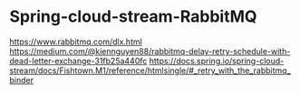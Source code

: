 # Spring-cloud-stream-RabbitMQ

https://www.rabbitmq.com/dlx.html
https://medium.com/@kiennguyen88/rabbitmq-delay-retry-schedule-with-dead-letter-exchange-31fb25a440fc
https://docs.spring.io/spring-cloud-stream/docs/Fishtown.M1/reference/htmlsingle/#_retry_with_the_rabbitmq_binder
